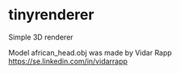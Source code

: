 # tinyrenderer
Simple 3D renderer

Model african_head.obj was made by Vidar Rapp https://se.linkedin.com/in/vidarrapp
